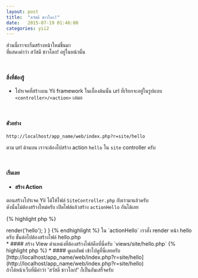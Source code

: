 ```yaml
---
layout: post
title:  "สวัสดี ชาวโลก!"
date:   2015-07-19 01:46:00
categories: yii2
---
```


ส่วนนี้เราจะเริ่มสร้างหน้าใหม่ขึ้นมา <br>
ที่แสดงคำว่า สวัสดี ชาวโลก! อยู่ในหน้านั้น

<br>

#### สิ่งที่ต้องรู้
* โปรเจคที่สร้างบน Yii framework ในเบื้องต้นนั้น url ที่เรียกจะอยู่ในรูปแบบ <br>
`<controller>/<action>` เสมอ

<br>

#### ตัวอย่าง
`http://localhost/app_name/web/index.php?r=site/hello`

ตาม url ด้านบน เราจะต้องไปสร้าง action `hello` ใน `site` controller ครับ

<br>

#### เริ่มเลย

* #### สร้าง Action
ตอนสร้างโปรเจค Yii ได้ให้ไฟล์ `SiteController.php` กับเรามาแล้วครับ <br>
ดังนั้นไม่ต้องสร้างใหม่ครับ เปิดไฟล์แล้วสร้าง `actionHello` กันได้เลย

{% highlight php %}
<?php

namespace app\controllers;

use yii\web\Controller;

class SiteController extends Controller
{
    // ...existing code...
    
    public function actionHello()
    {
        return $this->render('hello');
    }
}
{% endhighlight %}

ใน `actionHello` เราสั่ง render หน้า hello ครับ ขั้นต่อไปต้องสร้างไฟล์ hello.php

<br>

* #### สร้าง View
ตำแหน่งที่ต้องสร้างไฟล์คือที่นี่ครับ `views/site/hello.php`

{% highlight php %}
<?php
use yii\helpers\Html;

echo Html::encode('สวัสดี ชาวโลก!');
{% endhighlight %}

<br>

* #### ดูผลลัพธ์
เข้าไปดูที่นี่เลยครับ [http://localhost/app_name/web/index.php?r=site/hello](http://localhost/app_name/web/index.php?r=site/hello) <br>
ถ้าได้หน้าเว็บที่มีคำว่า 'สวัสดี ชาวโลก!' ก็เป็นอันเสร็จครับ